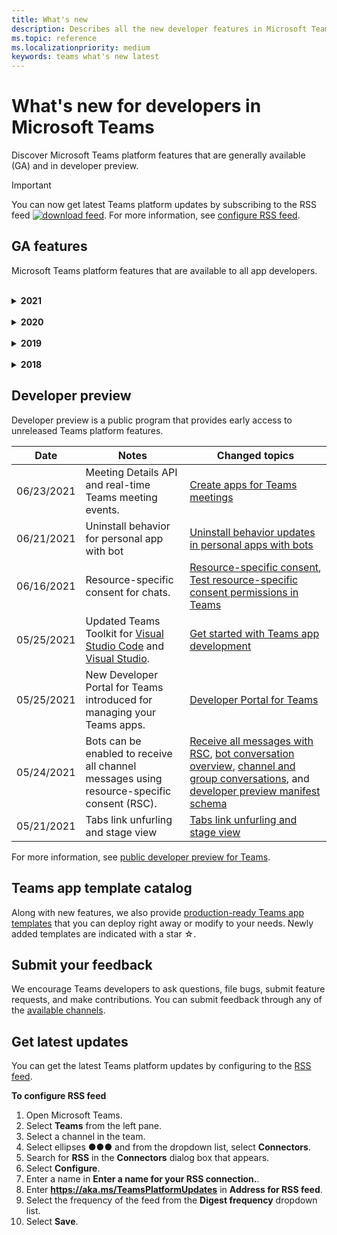 ```yaml
---
title: What's new
description: Describes all the new developer features in Microsoft Teams
ms.topic: reference
ms.localizationpriority: medium
keywords: teams what's new latest
---
```


# What's new for developers in Microsoft Teams

Discover Microsoft Teams platform features that are generally available (GA) and in developer preview.

> [!IMPORTANT]
> You can now get latest Teams platform updates by subscribing to the RSS feed [![download feed](~/assets/images/RSSfeeds.png)](https://aka.ms/TeamsPlatformUpdates). For more information, see [configure RSS feed](#get-latest-updates).

## GA features

Microsoft Teams platform features that are available to all app developers.

<br>

<details>

<summary><b>2021</b></summary>

| **Date** | **Notes** | **Changed topics** |
| -------- | --------- | ------------------ |
|09/08/2021|Meeting stage is now available in GA.|[Enable and configure your apps for Teams meetings](apps-in-teams-meetings/enable-and-configure-your-app-for-teams-meetings.md)|
|09/22/2021| Hide Teams app until Admin allows to unhide the app. | [Hide Teams app until admin approves](concepts/design/enable-app-customization.md#hide-teams-app-until-admin-approves) |
|09/21/2021|Teams supports AAD Object ID and UPN in user mention for bots and Incoming Webhooks. | [Format cards in Microsoft Teams](task-modules-and-cards/cards/cards-format.md)|
|08/16/2021| Support for input validation on Adaptive Cards (v1.3 for all capabilities) and Universal Actions (v1.4 for bot sent cards). |[Input validation](/adaptive-cards/authoring-cards/input-validation), [Universal Actions for Adaptive Cards v1.4](task-modules-and-cards/cards/universal-actions-for-adaptive-cards/overview.md) |
|08/09/2021|Meeting stage is now available in GA.|[Enable and configure your apps for Teams meetings](apps-in-teams-meetings/enable-and-configure-your-app-for-teams-meetings.md)|
|08/30/2021| Custom Together Mode scenes feature combines participants into a single virtual scene and places their video streams in pre-determined seats. | [Custom Together Mode scenes](~/apps-in-teams-meetings/teams-together-mode.md) |
|08/25/2021| Introduced step-by-step guide to create a Teams bot with Single sign-on (SSO). | [Step-by-step guide to create Teams bot with SSO](sbs-bots-with-sso.yml) |
|08/19/2021| Installation update event received when you install a bot to a conversation thread. | [Installation update event](bots/how-to/conversations/subscribe-to-conversation-events.md#installation-update-event) |
|08/12/2021|Build tabs with Adaptive Cards|[Build tabs with Adaptive Cards](tabs/how-to/build-adaptive-card-tabs.md)|
|08/04/2021| Tabs will no longer have margins surrounding their experiences.  | [Removing tab margins](resources/removing-tab-margins.md) |
|07/08/2021|Meeting app extensibility is available on mobile. Mobile clients support apps during meeting. |[Meeting app extensibility](apps-in-teams-meetings/meeting-app-extensibility.md)|
|06/28/2021|Integrate People Picker capability.|[Integrate People Picker capability](concepts/device-capabilities/people-picker-capability.md)|  
|06/25/2021| Introduced step-by-step guide to send proactive messages. | [Step-by-step guide to send proactive messages](sbs-send-proactive.yml) |
|06/09/2021| Stage view for images in Adaptive Cards with `allowExpand` attribute. | [Stage view for images in Adaptive Cards](~/task-modules-and-cards/cards/cards-format.md) |
|05/31/2021| Conversational tabs. | [Start and continue conversations about content in your tabs](~/tabs/how-to/conversational-tabs.md) |
|05/24/2021| Updated Teams app design guidelines with mobile patterns and more.|[Designing your Teams app](~/concepts/design/design-teams-app-overview.md)
|05/13/2021| Added information on mConnect and Skooler.|[Moodle learning management system](resources/moodle-overview.md)
|05/10/2021| Manifest v1.10 is released.|[Manifest schema](resources/schema/manifest-schema.md) |
|05/10/2021| New app customization feature.| [Enable orgs to customize your app](concepts/design/enable-app-customization.md) |
|05/07/2021| Deep links for audio and video calls in chat. |[Deep links](concepts/build-and-test/deep-links.md#deep-linking-to-an-audio-or-audio-video-call) |
|04/30/2021|New guidance on how to publish apps to the Teams store.|[Publish your app to the Teams store](concepts/deploy-and-publish/appsource/publish.md), [Teams store validation guidelines](concepts/deploy-and-publish/appsource/prepare/teams-store-validation-guidelines.md) |
|04/29/2021 | Support for Universal Actions for Adaptive Cards v1.4. | [Universal Actions for Adaptive Cards](task-modules-and-cards/cards/universal-actions-for-adaptive-cards/overview.md) |
|04/29/2021 | User Specific Views. | [User Specific Views](task-modules-and-cards/cards/universal-actions-for-adaptive-cards/User-Specific-Views.md) |
|04/29/2021 | Sequential Workflows. | [Sequential Workflows](task-modules-and-cards/cards/universal-actions-for-adaptive-cards/Sequential-Workflows.md) |
|04/29/2021 | Up to date cards. | [Up to date cards](task-modules-and-cards/cards/universal-actions-for-adaptive-cards/Up-To-Date-Views.md) |
|04/08/2021| App customization feature.|[Design teams app overview](concepts/design/enable-app-customization.md), [App studio overview](concepts/build-and-test/app-studio-overview.md#connectors), and [Manifest schema](resources/schema/manifest-schema-dev-preview.md) |
|03/18/2021|Notice: Update to version 4.10 or above of the Bot Framework SDK, as we've started with the deprecation process for `TeamsInfo.getMembers` and `TeamsInfo.GetMembersAsync`. | [Bot API Changes for Team/Chat Members](resources/team-chat-member-api-changes.md) |
|03/05/2021|Default install scope and group capability.| [Default install scope and group capability](concepts/deploy-and-publish/add-default-install-scope.md) |
|03/05/2021|Reorder personal app tabs.|[Reorder the chat tab in personal apps](tabs/how-to/create-personal-tab.md#reorder-static-personal-tabs)|
|03/04/2021|Information masking in Adaptive cards.| [Information masking in Adaptive cards](task-modules-and-cards/cards/cards-format.md#information-masking-in-adaptive-cards) |
|02/19/2021|Added location capabilities. <br/> Location capabilities information is added in the device capabilities overview, native device permissions, integrate media capabilities, and QR or barcode scanner capability files.|[Overview](concepts/device-capabilities/device-capabilities-overview.md), [Request device permissions](concepts/device-capabilities/native-device-permissions.md), [Integrate media capabilities](concepts/device-capabilities/mobile-camera-image-permissions.md), [Integrate QR or barcode scanner capability](concepts/device-capabilities/qr-barcode-scanner-capability.md), [Integrate location capabilities](concepts/device-capabilities/location-capability.md) |
|02/18/2021|Added QR or barcode scanner capability. <br/> QR or barcode scanner  capability information is added in the device capabilities overview, native device permissions, and integrate media capabilities files.|[Overview](concepts/device-capabilities/device-capabilities-overview.md), [Request device permissions](concepts/device-capabilities/native-device-permissions.md), [Integrate media capabilities](concepts/device-capabilities/mobile-camera-image-permissions.md), [Integrate QR or barcode scanner capability](concepts/device-capabilities/qr-barcode-scanner-capability.md) |
|02/09/2021|Added device capabilities overview. <br/> Microphone capability information is added in the native device permissions and integrate media capabilities files.|[Overview](concepts/device-capabilities/device-capabilities-overview.md), [Request device permissions](concepts/device-capabilities/native-device-permissions.md), [Integrate media capabilities](concepts/device-capabilities/mobile-camera-image-permissions.md)|

<br>

</details>

<br>

<details>
  
<summary><b>2020</b></summary>

| **Date** | **Notes** | **Changed topics** |
| -------- | --------- | ------------------ |
|11/30/2020|Identity platform integration with Teams Toolkit and Visual Studio Code for tabs.|[Single sign-on authentication with Teams Toolkit and Visual Studio Code for tabs](toolkit/visual-studio-code-tab-sso.md)|
|11/16/2020|Teams app manifest updated to version 1.8.|[Reference: Manifest schema for Microsoft Teams](resources/schema/manifest-schema.md)|
|11/10/2020|Teams bot design guidelines.|[Bot design guidelines](bots/design/bots.md)|
|09/30/2020|Sending and receiving files to bots on mobile devices is now supported.|[Send and receive files through your bot](resources/bot-v3/bots-files.md)|
|09/22/2020|New information for getting started with Teams development.|[Build your first Teams app overview](build-your-first-app/build-first-app-overview.md)|
|09/18/2020|Support for in-meeting Teams apps (Release Preview).|[Create apps for Teams meetings](apps-in-teams-meetings/create-apps-for-teams-meetings.md) and [Apps in Teams meetings](apps-in-teams-meetings/teams-apps-in-meetings.md)|
|08/19/2020|Import Teams messages with Microsoft Graph.|[Import third-party platform messages to Teams using Microsoft Graph](graph-api/import-messages/import-external-messages-to-teams.md)
|08/12/2020 |Adaptive Cards support in incoming webhook moved to GA.|[Send adaptive cards using an incoming webhook](~/webhooks-and-connectors/how-to/connectors-using.md#send-adaptive-cards-using-an-incoming-webhook) |
|08/10/2020|Get started building Teams apps with the Visual Studio Toolkit.|[Build apps with the Microsoft Teams Toolkit and Visual Studio Code](toolkit/visual-studio-overview.md) |
|08/06/2020|Support for Tabs SSO authentication.|[Develop an SSO Microsoft Teams Tab](tabs/how-to/authentication/auth-aad-sso.md#develop-an-sso-microsoft-teams-tab) |
|07/27/2020 | Graph proactive bots and messages (Public Preview).|[Enable proactive bot installation and proactive messaging in Teams with Microsoft Graph](graph-api/proactive-bots-and-messages/graph-proactive-bots-and-messages.md)|
|07/22/2020 |Mobile device capability updates.|[Request device permissions for your Microsoft Teams tab](concepts/device-capabilities/native-device-permissions.md) |
|07/20/2020|Teams App Validation Tool for AppSource submissions.|[Teams App Validation Tool](concepts/deploy-and-publish/appsource/prepare/submission-checklist.md)
|07/15/2020|Create a virtual assistant for Teams.|[Virtual Assistant for Microsoft Teams](samples/virtual-assistant.md)|
|07/14/2020|Surfacing a native loading indicator documentation.|[Showing a native loading indicator](tabs/how-to/create-tab-pages/content-page.md#show-a-native-loading-indicator)
|07/01/2020|Get started building Teams apps with the Visual Studio Code Toolkit.|[Build apps with the Microsoft Teams Toolkit and Visual Studio Code](toolkit/visual-studio-code-overview.md) |
|07/01/2020|Single sign-on for tabs GA for Teams web and desktop clients.|[Single Sign-On (SSO)](tabs/how-to/authentication/auth-aad-sso.md)|
|06/05/2020| Manifest schema updated to version 1.7.| [Reference: Manifest schema for Microsoft Teams](resources/schema/manifest-schema.md)|
|05/18/2020|Integrate Power Virtual Agents with Teams.|[Integrate a Power Virtual Agents chatbot with Microsoft Teams](bots/how-to/add-power-virtual-agents-bot-to-teams.md)|
|04/01/2020|Integrate WFM systems with Shifts Connector for Teams.|[Microsoft Teams Shifts WFM connectors](samples/shifts-wfm-connectors.md)
|03/24/2020 | Added support for retrieving a single member of a conversation, and additional support for retrieving paged members. | [Get Teams context for your bot](~/bots/how-to/get-teams-context.md) |

<br>

</details>

<br>

<details>
  
<summary><b>2019</b></summary>

| **Date** | **Notes** | **Changed topics** |
| -------- | --------- | ------------------ |
| 12/26/2019 | The `replyToId` parameter in payloads sent to a bot is no longer encrypted, allowing you to use this value to construct deeplinks to these messages. Message payloads include the encrypted values in the parameter `legacy.replyToId`.  |
| 11/05/2019 | Single sign-on using the Teams JavaScript SDK. | [Single sign-on](tabs/how-to/authentication/auth-aad-sso.md) |
| 10/31/2019 | Conversational bots and messaging extension documentation updated to reflect the 4.6 Bot Framework SDK. Documentation for the v3 SDK is available in the Resources section. | All bot and messaging extension documentation. |
| 10/31/2019 | New documentation structure, and major article refactoring. Please report any dead links or 404's by creating a GitHub Issue. | All of them! |
| 09/13/2019 | Request bot is installed from action-based messaging extension. | [Initiate actions with messaging extensions](resources/messaging-extension-v3/create-extensions.md#request-to-install-your-conversational-bot)
| 08/28/2019 | Support for private channels in tabs and Connectors. | [Get context for your tab](tabs/how-to/access-teams-context.md#retrieve-context-in-private-channels) |
| 06/20/2019 | Share an external website, from an external website, into a Teams channel. | [Share to Teams](~/share-to-teams.md) |
| 05/25/2019 | Respond with bot message from task module. | [Respond with bot message from task module](resources/messaging-extension-v3/create-extensions.md#respond-with-an-adaptive-card-message-sent-from-a-bot) |
| 05/25/2019 | Bots in group chats. | [Interact with a bot in group chat or channel](~/concepts/bots/bot-conversations/bots-conv-channel.md) |
| 05/20/2019 | App manifest localization. | [App localization](~/publishing/apps-localization.md) |
| 05/20/2019 | Message actions. | [Message Actions](resources/messaging-extension-v3/create-extensions.md#action-type-message-extensions) |
| 05/20/2019 | Link unfurling (custom URL previews). | [Link unfurling](messaging-extensions/how-to/link-unfurling.md)|
| 05/06/2019 | Application Certification program for store apps. | [Application Certification](~/concepts/deploy-and-publish/appsource/post-publish/overview.md#complete-microsoft-365-certification) |
| 05/06/2019 | App Templates are now available. | [App Templates](~/samples/app-templates.md) |
| 04/23/2019 | Action-based Messaging Extensions are now available. | [Action-based Message Extensions](~/concepts/messaging-extensions/create-extensions.md) |
| 02/18/2019 | Creating deep links to private chat. | [Deep linking to a chat](concepts/build-and-test/deep-links.md#deep-linking-to-a-chat) |
| 01/23/2019 | Surfacing SKU and licenceType information in the tab context. | [Tab Context](~/concepts/tabs/tabs-context.md) |

<br>

</details>

<br>

<details>

<summary><b>2018</b></summary>

| **Date** | **Notes** | **Changed topics** |
| -------- | --------- | ------------------ |
| 11/12/2018 | Tabs in group chat is now available in the released version of Teams. As part of this work, the tabs section has been reworked for clarity.| [Configurable tabs](~/concepts/tabs/tabs-configurable.md) |
| 11/11/2018 | Getting started for Node JS and for .NET/C# has been updated to use App Studio in Teams, and a new section has been added on hosting Node based Teams apps in Azure. | [Get started on the Microsoft Teams platform with C#/.NET and App Studio](~/get-started/get-started-dotnet-app-studio.md),  [Get started on the Microsoft Teams platform with Node JS and App Studio](~/get-started/get-started-nodejs-app-studio.md), [Host your Node Teams app in Azure](~/get-started/get-started-nodejs-in-azure.md)|
| 11/09/2018 | You can now create deep links to private chats between users. | [Deep linking to a chat](concepts/build-and-test/deep-links.md#deep-linking-to-a-chat) |
| 11/08/2018 | SharePoint Framework 1.7 has shipped and with it a new feature to use Microsoft Teams tab as a SharePoint Framework web part. | [Tabs in SharePoint](~/concepts/tabs/tabs-in-sharepoint.md) |
| 11/05/2018 | The **task module** feature was released. A task module allows you to create modal popup experiences in your Teams application, from both bots and tabs. Inside the popup, you can run your own custom HTML/JavaScript code, show an `<iframe>`-based widget such as a YouTube or Microsoft Stream video, or display an [Adaptive card](/adaptive-cards/). | [Task module Overview](~/concepts/task-modules/task-modules-overview.md), [task module in tabs](~/concepts/task-modules/task-modules-tabs.md),  [task module in bots](~/concepts/task-modules/task-modules-bots.md) |
| 10/05/2018 | Formatting information for cards has been updated and tested in the desktop, iOS, and Android clients for Teams. | [Cards](~/concepts/cards/cards.md), [Card formatting](~/concepts/cards/cards-format.md) |
| 09/24/2018 | Calls and online meetings APIs for Microsoft Graph were released to beta, and Teams apps can now interact with users in rich ways using voice and video. | [Calls and online meetings bots](~/concepts/calls-and-meetings/registering-calling-bot.md), [Real-time media concepts](~/concepts/calls-and-meetings/real-time-media-concepts.md), [Registering a calling bot](~/concepts/calls-and-meetings/registering-calling-bot.md), [Debugging and local testing](~/concepts/calls-and-meetings/debugging-local-testing-calling-meeting-bots.md), [Application-hosted media](~/concepts/calls-and-meetings/requirements-considerations-application-hosted-media-bots.md), [Handling incoming call notifications](~/concepts/calls-and-meetings/call-notifications.md) |
| 09/11/2018 | Tab configuration pages are now significantly taller. | [Tab Design](tabs/design/tabs.md) |
| 08/15/2018 | Adaptive cards are now supported in Teams.|[Adaptive card actions in Teams](task-modules-and-cards/cards/cards-reference.md#adaptive-card) |
| 08/10/2018 | Client support for DevTools.| [DevTools for the Microsoft Teams Desktop Client](~/resources/dev-preview/developer-preview-tools.md)|
| 08/08/2018 | Messaging extensions now supports multiple commands. | [composeExtensions.commands](~/resources/schema/manifest-schema.md#composeextensionscommands)|
| 08/07/2018 | Inline configuration is now supported in Connectors. The Connectors documentation has also been revised and expanded for clarity.| [Connectors](~/concepts/connectors/connectors.md)|
| 08/06/2018 | Your bot can now send and receive files.| [Send and receive files through your bot](~/bots/how-to/bots-filesv4.md)|
| 07/23/2018 | Information about app re-certification has been added to the Publishing section. |[Manifest permissions](resources/schema/manifest-schema.md#permissions)|
| 07/16/2018 | More space has been allocated to the tab configuration page. | [The tab configuration page is significantly taller](tabs/design/tabs.md)|
| 07/12/2018 | Information on guest access. | [Guest access in Microsoft Teams](/microsoftteams/guest-access#guest-access-overview)|
| 06/07/2018 | Information for the Microsoft Teams Tenant App Catalog has been added. | [Publish your Microsoft Teams app](~/publishing/apps-publish.md)|
| 05/29/2018 | Adaptive cards are supported in Teams. | [Adaptive card actions in Teams](task-modules-and-cards/cards/cards-reference.md) |
| 04/17/2018 | replyToID has been added to the payload for the `Invoke` and `MessageBack` card actions. This is especially useful if you need to update the message that the card action came from. | [Card actions](~/concepts/cards/cards-actions.md)|
| 04/12/2018 | Added this topic to track changes to the Teams programming interface and this documentation set. | [What's new](~/whats-new.md)|
| 04/10/2018 | Changed authentication URLs to consistently use the tenant ID in the path. | [Authentication flow for Tabs](~/concepts/authentication/auth-flow-tab.md), [AAD Tab authentication](~/concepts/authentication/auth-tab-AAD.md)|
| 04/06/2018 | Added design guidelines for using the Command Box. |[Command box](~/resources/design/framework/command-box.md)|
| 04/02/2018 | Using bots to send notifications for your app. |[Notification-only bots](~/concepts/bots/bots-notification-only.md)|
| 03/27/2018 | Expanded documentation for proactive messaging. |[Starting a conversation](./concepts/bots/bot-conversations/bots-conv-proactive.md)|
| 03/15/2018 | Refactored documentation for cards. |[Cards](~/concepts/cards/cards.md), [Card actions](~/concepts/cards/cards-actions.md), [Card formatting](~/concepts/cards/cards-format.md), [Card reference](~/concepts/cards/cards-reference.md)|
| 03/03/2018 | Added documentation for Teams App Studio. |[Quickly develop apps with Teams App Studio](~/get-started/get-started-app-studio.md), [Using the control library in App Studio](~/get-started/app-studio-component-library.md)|
| 02/27/2018 | Added sample code to demonstrate AsTeamsChannelAccounts() method. |[Get context for your bot](~/concepts/bots/bots-context.md)|
| 02/05/2018 | Added topics for getting started using C#. |[Get started on the Microsoft Teams platform with C#/.NET](./get-started/get-started-dotnet-app-studio.md)|

<br>

</details>

## Developer preview

Developer preview is a public program that provides early access to unreleased Teams platform features.  

| **Date** | **Notes** | **Changed topics** |
| -------- | --------- | ------------------ |
|06/23/2021| Meeting Details API and real-time Teams meeting events. | [Create apps for Teams meetings](~/apps-in-teams-meetings/API-references.md#meeting-details-api) |
|06/21/2021|Uninstall behavior for personal app with bot | [Uninstall behavior updates in personal apps with bots](bots/how-to/conversations/subscribe-to-conversation-events.md#uninstall-behavior-for-personal-app-with-bot)|
|06/16/2021| Resource-specific consent for chats. |[Resource-specific consent](graph-api/rsc/resource-specific-consent.md), [Test resource-specific consent permissions in Teams](graph-api/rsc/test-resource-specific-consent.md)|
|05/25/2021| Updated Teams Toolkit for [Visual Studio Code](https://marketplace.visualstudio.com/items?itemName=TeamsDevApp.ms-teams-vscode-extension) and [Visual Studio](https://marketplace.visualstudio.com/items?itemName=msft-vsteamstoolkit.vsteamstoolkit&ssr=false#overview). | [Get started with Teams app development](~/get-started/prerequisites.md) |
|05/25/2021| New Developer Portal for Teams introduced for managing your Teams apps. | [Developer Portal for Teams](concepts/build-and-test/teams-developer-portal.md) |
|05/24/2021|Bots can be enabled to receive all channel messages using resource-specific consent (RSC).|[Receive all messages with RSC](~/bots/how-to/conversations/channel-messages-with-rsc.md), [bot conversation overview](~/bots/how-to/conversations/conversation-basics.md), [channel and group conversations](~/bots/how-to/conversations/channel-and-group-conversations.md), and [developer preview manifest schema](~/resources/schema/manifest-schema-dev-preview.md) |
|05/21/2021|Tabs link unfurling and stage view|[Tabs link unfurling and stage view](tabs/tabs-link-unfurling.md) |

For more information, see [public developer preview for Teams](~/resources/dev-preview/developer-preview-intro.md).

## Teams app template catalog

Along with new features, we also provide [production-ready Teams app templates](samples/app-templates.md) that you can deploy right away or modify to your needs. Newly added templates are indicated with a star ☆.

## Submit your feedback

We encourage Teams developers to ask questions, file bugs, submit feature requests, and make contributions. You can submit feedback through any of the [available channels](feedback.md).

## Get latest updates

You can get the latest Teams platform updates by configuring to the [RSS feed](https://aka.ms/TeamsPlatformUpdates).

**To configure RSS feed**

1. Open Microsoft Teams.
1. Select **Teams** from the left pane.
1. Select a channel in the team.
1. Select ellipses &#x25CF;&#x25CF;&#x25CF; and from the dropdown list, select **Connectors**.
1. Search for **RSS** in the **Connectors** dialog box that appears.
1. Select **Configure**.
1. Enter a name in **Enter a name for your RSS connection.**.
1. Enter **https://aka.ms/TeamsPlatformUpdates** in **Address for RSS feed**.
1. Select the frequency of the feed from the **Digest frequency** dropdown list.
1. Select **Save**.
